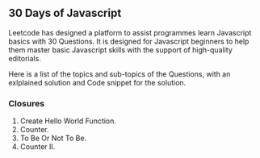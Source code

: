 ## 30 Days of Javascript

Leetcode has designed a platform to assist programmes learn Javascript basics with 30 Questions. It is designed for Javascript beginners to help them master basic Javascript skills with the support of high-quality editorials.

Here is a list of the topics and sub-topics of the Questions, with an exlplained solution and Code snippet for the solution.

### Closures

 1. Create Hello World Function. 
 2. Counter.
 3. To Be Or Not To Be.
 4. Counter II.